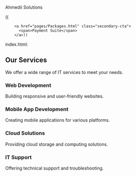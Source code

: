 Ahmedii Solutions


((

        <a href="pages/Packages.html" class="secondary-cta">
          <span>Payment Suite</span>
        </a>))




index.html:
  <h2>Our Services</h2>
      <p>We offer a wide range of IT services to meet your needs.</p>
      <div class="services-grid">
        <div class="service-item">
          <h3>Web Development</h3>
          <p>Building responsive and user-friendly websites.</p>
        </div>
        <div class="service-item">
          <h3>Mobile App Development</h3>
          <p>Creating mobile applications for various platforms.</p>
        </div>
        <div class="service-item">
          <h3>Cloud Solutions</h3>
          <p>Providing cloud storage and computing solutions.</p>
        </div>
        <div class="service-item">
          <h3>IT Support</h3>
          <p>Offering technical support and troubleshooting.</p>
        </div>
      </div>